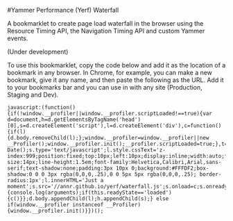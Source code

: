 #Yammer Performance (Yerf) Waterfall

A bookmarklet to create page load waterfall in the browser using the Resource Timing API, the Navigation Timing API and custom Yammer events.

(Under development)

To use this bookmarklet, copy the code below and add it as the location of a bookmark in any browser. In Chrome, for example, you can make a new bookmark, give it any name, and then paste the following as the URL. Add it to your bookmarks bar and you can use in with any site (Production, Staging and Dev).

```
javascript:(function() {if(!window.__profiler||window.__profiler.scriptLoaded!==true){var d=document,h=d.getElementsByTagName('head')[0],s=d.createElement('script'),l=d.createElement('div'),c=function(){if(l){d.body.removeChild(l);};window.__profiler=window.__profiler||new __Profiler();window.__profiler.init();__profiler.scriptLoaded=true;},t=new Date();s.type='text/javascript';l.style.cssText='z-index:999;position:fixed;top:10px;left:10px;display:inline;width:auto;font-size:14px;line-height:1.5em;font-family:Helvetica,Calibri,Arial,sans-serif;text-shadow:none;padding:3px 10px 0;background:#FFFDF2;box-shadow:0 0 0 3px rgba(0,0,0,.25),0 0 5px 5px rgba(0,0,0,.25); border-radius:1px';l.innerHTML='Just a moment';s.src='//annr.github.io/yerf/waterfall.js';s.onload=c;s.onreadystatechange=function(){console.log(arguments);if(this.readyState=='loaded'){c()}};d.body.appendChild(l);h.appendChild(s);} else if(window.__profiler instanceof __Profiler){window.__profiler.init()}})();
```
